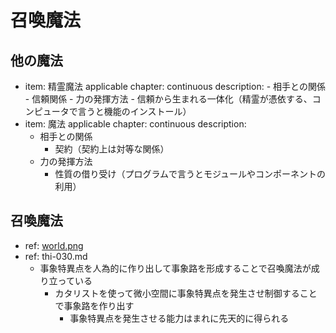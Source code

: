 # 召喚魔法
## 他の魔法
- item: 精霊魔法
  applicable chapter: continuous
  description:
      - 相手との関係
        - 信頼関係
      - 力の発揮方法
        - 信頼から生まれる一体化（精霊が憑依する、コンピュータで言うと機能のインストール）
- item: 魔法
  applicable chapter: continuous
  description:
    - 相手との関係
      - 契約（契約上は対等な関係）
    - 力の発揮方法
      - 性質の借り受け（プログラムで言うとモジュールやコンポーネントの利用）


## 召喚魔法
- ref: [world.png](/reference/world.png)
- ref: thi-030.md
  - 事象特異点を人為的に作り出して事象路を形成することで召喚魔法が成り立っている
    - カタリストを使って微小空間に事象特異点を発生させ制御することで事象路を作り出す
      - 事象特異点を発生させる能力はまれに先天的に得られる
  
